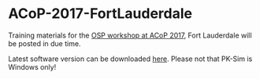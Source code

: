 # ACoP-2017-FortLauderdale
Training materials for the [OSP workshop at ACoP 2017](https://github.com/Open-Systems-Pharmacology/Forum/issues/7), Fort Lauderdale will be posted in due time. 

Latest software version can be downloaded [here](http://setup.open-systems-pharmacology.org). Please not that PK-Sim is Windows only! 

